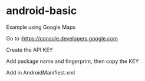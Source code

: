 # android-basic
Example using Google Maps

Go to :https://console.developers.google.com

Create the API KEY

Add package name and fingerprint, then copy the KEY

Add <metadata> in AndroidManifiest.xml


<myxml>
       <meta-data
            android:name="com.google.android.geo.API_KEY"
            android:value="@string/google_maps_key" />
</myxml>
            

